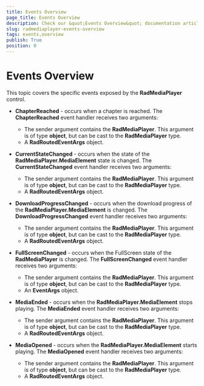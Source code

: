 ```yaml
---
title: Events Overview
page_title: Events Overview
description: Check our &quot;Events Overview&quot; documentation article for the RadMediaPlayer WPF control.
slug: radmediaplayer-events-overview
tags: events,overview
publish: True
position: 0
---
```


# Events Overview

This topic covers the specific events exposed by the __RadMediaPlayer__ control. 

* __ChapterReached__ - occurs when a chapter is reached. The __ChapterReached__ event handler receives two arguments:
	* The sender argument contains the __RadMediaPlayer__. This argument is of type __object__, but can be cast to the __RadMediaPlayer__ type.
	* A __RadRoutedEventArgs__ object.

* __CurrentStateChanged__ - occurs when the state of the __RadMediaPlayer.MediaElement__ state is changed. The __CurrentStateChanged__ event handler receives two arguments:
	* The sender argument contains the __RadMediaPlayer__. This argument is of type __object__, but can be cast to the __RadMediaPlayer__ type.
	* A __RadRoutedEventArgs__ object.
	
* __DownloadProgressChanged__ - occurs when the download progress of the __RadMediaPlayer.MediaElement__ is changed. The __DownloadProgressChanged__ event handler receives two arguments:
	* The sender argument contains the __RadMediaPlayer__. This argument is of type __object__, but can be cast to the __RadMediaPlayer__ type.
	* A __RadRoutedEventArgs__ object.
	
* __FullScreenChanged__ - occurs when the FullScreen state of the __RadMediaPlayer__ is changed. The __FullScreenChanged__ event handler receives two arguments:
	* The sender argument contains the __RadMediaPlayer__. This argument is of type __object__, but can be cast to the __RadMediaPlayer__ type.
	* An __EventArgs__ object.

* __MediaEnded__ - occurs when the __RadMediaPlayer.MediaElement__ stops playing. The __MediaEnded__ event handler receives two arguments:
	* The sender argument contains the __RadMediaPlayer__. This argument is of type __object__, but can be cast to the __RadMediaPlayer__ type.
	* A __RadRoutedEventArgs__ object.							

* __MediaOpened__ - occurs when the __RadMediaPlayer.MediaElement__ starts playing. The __MediaOpened__ event handler receives two arguments:
	* The sender argument contains the __RadMediaPlayer__. This argument is of type __object__, but can be cast to the __RadMediaPlayer__ type.
	* A __RadRoutedEventArgs__ object.